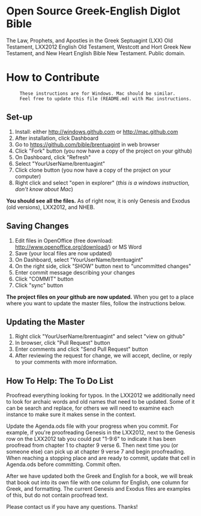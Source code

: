 Open Source Greek-English Diglot Bible
======================================

The Law, Prophets, and Apostles in the Greek Septuagint (LXX) Old Testament, LXX2012 English Old Testament, Westcott and Hort Greek New Testament, and New Heart English Bible New Testament. Public domain.


How to Contribute
=================
         These instructions are for Windows. Mac should be similar. 
         Feel free to update this file (README.md) with Mac instructions.
## Set-up ##
1. Install: either http://windows.github.com or http://mac.github.com
2. After installation, click Dashboard
3. Go to https://github.com/bible/brentuagint in web browser
4. Click "Fork" button (you now have a copy of the project on your github)
5. On Dashboard, click "Refresh"
6. Select "YourUserName/brentuagint"
7. Click clone button (you now have a copy of the project on your computer)
8. Right click and select "open in explorer" (*this is a windows instruction, don't know about Mac*)

**You should see all the files.** As of right now, it is only Genesis and Exodus (old versions), LXX2012, and NHEB.


## Saving Changes ##
1. Edit files in OpenOffice (free download: http://www.openoffice.org/download/) or MS Word
2. Save (your local files are now updated)
3. On Dashboard, select "YourUserName/brentuagint"
4. On the right side, click "SHOW" button next to "uncommitted changes"
5. Enter commit message describing your changes
6. Click "COMMIT" button 
7. Click "sync" button 

**The project files on *your* github are now updated.** When you get to a place where you want to update the master files, follow the instructions below.


## Updating the Master ##
1. Right click "YourUserName/brentuagint" and select "view on github"
2. In browser, click "Pull Request" button
3. Enter comments and click "Send Pull Request" button
4. After reviewing the request for change, we will accept, decline, or reply to your comments with more information.


## How To Help: The To Do List ##
Proofread everything looking for typos. In the LXX2012 we additionally need to look for archaic words and old names that need to be updated. Some of it can be search and replace, for others we will need to examine each instance to make sure it makes sense in the context. 

Update the Agenda.ods file with your progress when you commit. For example, if you're proofreading Genesis in the LXX2012, next to the Genesis row on the LXX2012 tab you could put "1-9:6" to indicate it has been proofread from chapter 1 to chapter 9 verse 6. Then next time you (or someone else) can pick up at chapter 9 verse 7 and begin proofreading. When reaching a stopping place and are ready to commit, update that cell in Agenda.ods before committing. Commit often.

After we have updated both the Greek and English for a book, we will break that book out into its own file with one column for English, one column for Greek, and formatting. The current Genesis and Exodus files are examples of this, but do not contain proofread text.

Please contact us if you have any questions. Thanks!